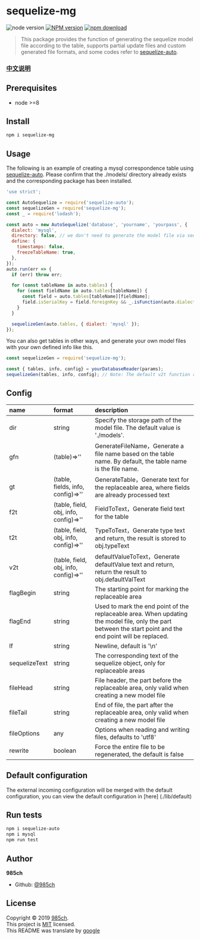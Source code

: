 # sequelize-mg
![node version][node-image]
[![NPM version][npm-image]][npm-url]
[![npm download][download-image]][download-url]

[node-image]: https://img.shields.io/badge/node-%3E%3D8-blue.svg
[npm-image]: https://img.shields.io/npm/v/sequelize-mg.svg?style=flat-square
[npm-url]: https://npmjs.org/package/sequelize-mg
[download-image]: https://img.shields.io/npm/dm/sequelize-mg.svg?style=flat-square
[download-url]: https://npmjs.org/package/sequelize-mg

> This package provides the function of generating the sequelize model file according to the table, supports partial update files and custom generated file formats, and some codes refer to [sequelize-auto](https://github.com/sequelize/sequelize-auto).

### [中文说明](./README.zh_CN.md)
## Prerequisites

- node &gt;=8

## Install

```sh
npm i sequelize-mg
```
## Usage
The following is an example of creating a mysql correspondence table using [sequelize-auto](https://github.com/sequelize/sequelize-auto). Please confirm that the ./models/ directory already exists and the corresponding package has been installed.
```js
'use strict';

const AutoSequelize = require('sequelize-auto');
const sequelizeGen = require('sequelize-mg');
const _ = require('lodash');

const auto = new AutoSequelize('database', 'yourname', 'yourpass', {
  dialect: 'mysql',
  directory: false, // we don't need to generate the model file via sequelize-auto, so set it to false here.
  define: {
    timestamps: false,
    freezeTableName: true,
  },
});
auto.run(err => {
  if (err) throw err;

  for (const tableName in auto.tables) {
    for (const fieldName in auto.tables[tableName]) {
      const field = auto.tables[tableName][fieldName];
      field.isSerialKey = field.foreignKey && _.isFunction(auto.dialect.isSerialKey) && auto.dialect.isSerialKey(field.foreignKey);
    }
  }

  sequelizeGen(auto.tables, { dialect: 'mysql' });
});
```
You can also get tables in other ways, and generate your own model files with your own defined info like this.
```js
const sequelizeGen = require('sequelize-mg');

const { tables, info, config} = yourDatabaseReader(params);
sequelizeGen(tables, info, config); // Note: The default v2t function requires info.dialect to be present and is a string
```
## Config
| name | format | description |
|:-----|:-------|:------------|
| dir | string | Specify the storage path of the model file. The default value is './models'. |
| gfn | (table)=>'' | GenerateFileName，Generate a file name based on the table name. By default, the table name is the file name. |
| gt | (table, fields, info, config)=>'' | GenerateTable，Generate text for the replaceable area, where fields are already processed text |
| f2t | (table, field, obj, info, config)=>'' | FieldToText，Generate field text for the table |
| t2t | (table, field, obj, info, config)=>'' | TypeToText，Generate type text and return, the result is stored to obj.typeText |
| v2t | (table, field, obj, info, config)=>'' | defaultValueToText，Generate defaultValue text and return, return the result to obj.defaultValText |
| flagBegin | string | The starting point for marking the replaceable area |
| flagEnd | string | Used to mark the end point of the replaceable area. When updating the model file, only the part between the start point and the end point will be replaced. |
| lf | string | Newline, default is '\n' |
| sequelizeText | string | The corresponding text of the sequelize object, only for replaceable areas |
| fileHead | string | File header, the part before the replaceable area, only valid when creating a new model file |
| fileTail | string | End of file, the part after the replaceable area, only valid when creating a new model file |
| fileOptions | any | Options when reading and writing files, defaults to 'utf8' |
| rewrite | boolean | Force the entire file to be regenerated, the default is false |

## Default configuration
The external incoming configuration will be merged with the default configuration, you can view the default configuration in [here] (./lib/default)
## Run tests

```sh
npm i sequelize-auto
npm i mysql
npm run test
```

## Author

 **985ch**

* Github: [@985ch](https://github.com/985ch)

## License

Copyright © 2019 [985ch](https://github.com/985ch).<br />
This project is [MIT](https://github.com/985ch/sequelize-mg/blob/master/LICENSE) licensed.<br />
This README was translate by [google](https://translate.google.cn)

